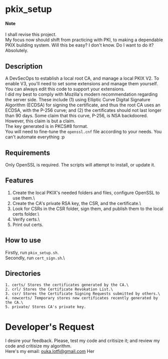 # pkix_setup
#### Note
I shall revise this project.\
My focus now should shift from practicing with PKI, to making a dependable PKIX building system. Will this be easy? I don't know. Do I want to do it? Absolutely.
## Description
A DevSecOps to establish a local root CA, and manage a local PKIX V2. To enable V3, you'll need to set some extensions and manage them yourself. You can always edit this code to support your extensions.\
I did my best to comply with Mozilla's modern recommendation regarding the server side. These include (1) using Elliptic Curve Digital Signature Algorithm (ECDSA) for signing the certificate, and thus the root CA uses an ECDSA, with the P-256 curve; and (2) the certificates should not last longer than 90 days. Some claim that this curve, P-256, is NSA backdoored. However, this claim is but a claim.\
The key generated is in PKCS#8 format.\
You will need to fine-tune the `openssl.cnf` file according to your needs. You can't automate everything :p
## Requirements
Only OpenSSL is required. The scripts will attempt to install, or update it.
## Features
  1. Create the local PKIX's needed folders and files, configure OpenSSL to use them.\
  2. Create the CA's private RSA key, the CSR, and the certificate.\
  3. Look for CSRs in the CSR folder, sign them, and publish them to the local certs folder.\
  4. Verify certs.\
  5. Print out certs.
## How to use
Firstly, run `pkix_setup.sh`.\
Secondly, run `cert_sign.sh`.\
## Directories
    1. certs/ Stores the certificates generated by the CA.\
    2. crl/ Stores the Certificate Revokation List.\
    3. csr/ Stores the Certificate Signing Requests submitted by others.\
    4. newcerts/ Temporary stores new certificates recently generated by the CA.\
    5. private/ Stores CA's private key.
# Developer's Request
I desire your feedback. Please, test my code and critisize it; and review my code and critisize my algorithm.\
Here's my email: ouka.lotfi@gmail.com
Her
